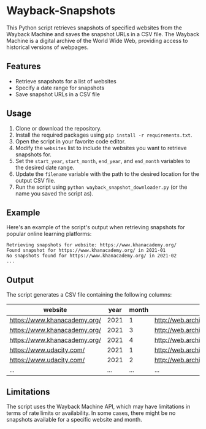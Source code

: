 # Wayback-Snapshots

This Python script retrieves snapshots of specified websites from the Wayback Machine and saves the snapshot URLs in a CSV file. The Wayback Machine is a digital archive of the World Wide Web, providing access to historical versions of webpages.

## Features

- Retrieve snapshots for a list of websites
- Specify a date range for snapshots
- Save snapshot URLs in a CSV file

## Usage

1. Clone or download the repository.
2. Install the required packages using `pip install -r requirements.txt`.
3. Open the script in your favorite code editor.
4. Modify the `websites` list to include the websites you want to retrieve snapshots for.
5. Set the `start_year`, `start_month`, `end_year`, and `end_month` variables to the desired date range.
6. Update the `filename` variable with the path to the desired location for the output CSV file.
7. Run the script using `python wayback_snapshot_downloader.py` (or the name you saved the script as).

## Example

Here's an example of the script's output when retrieving snapshots for popular online learning platforms:

```
Retrieving snapshots for website: https://www.khanacademy.org/
Found snapshot for https://www.khanacademy.org/ in 2021-01
No snapshots found for https://www.khanacademy.org/ in 2021-02
...
```

## Output

The script generates a CSV file containing the following columns:

| website                      | year | month | snapshot_url                                     |
|------------------------------|------|-------|--------------------------------------------------|
| https://www.khanacademy.org/ | 2021 | 1     | http://web.archive.org/web/20210109021835/...    |
| https://www.khanacademy.org/ | 2021 | 3     | http://web.archive.org/web/20210317015535/...    |
| https://www.khanacademy.org/ | 2021 | 4     | http://web.archive.org/web/20210409174855/...    |
| https://www.udacity.com/     | 2021 | 1     | http://web.archive.org/web/20210110020409/...    |
| https://www.udacity.com/     | 2021 | 2     | http://web.archive.org/web/20210209044423/...    |
| ...                          | ...  | ...   | ...                                              |

## Limitations

The script uses the Wayback Machine API, which may have limitations in terms of rate limits or availability. In some cases, there might be no snapshots available for a specific website and month.

